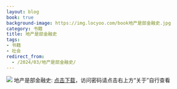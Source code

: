 ```yaml
---
layout: blog
book: true
background-image: https://img.locyoo.com/book地产是部金融史.jpg
category: 书籍
title: 地产是部金融史
tags:
- 书籍
- 社会
redirect_from:
  - /2024/03/地产是部金融史/
---
```

![](https://img.locyoo.com/book地产是部金融史.jpg)
地产是部金融史: <a name = "ref1" href="https://url18.ctfile.com/f/50983618-1049918872-4b3c33?p=3619">点击下载</a>，访问密码请点击右上方“关于”自行查看